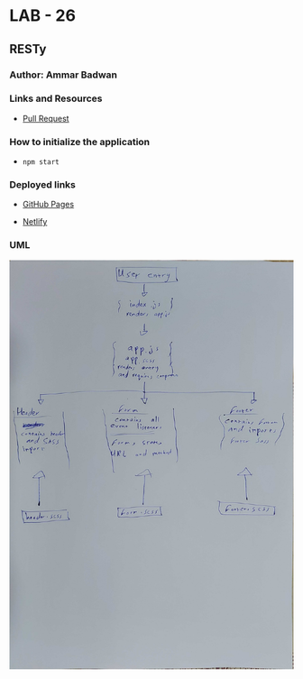 # LAB - 26

## RESTy 

### Author: Ammar Badwan

### Links and Resources

- [Pull Request]()

### How to initialize the application

* `npm start`

### Deployed links
- [GitHub Pages](https://ammarbadwan-401-advanced-javascript.github.io/resty/)

- [Netlify](https://vigorous-jennings-a939a3.netlify.app/)

### UML

![RESTy UML](./assets/resty-uml.jpg)